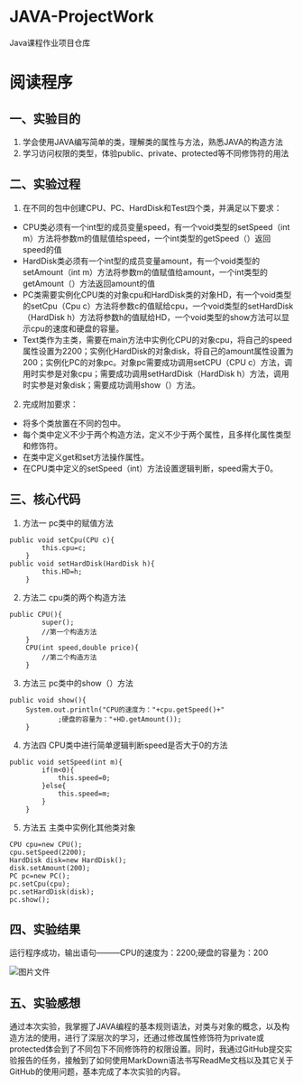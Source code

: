 # JAVA-ProjectWork
Java课程作业项目仓库

# 阅读程序

## 一、实验目的
1. 学会使用JAVA编写简单的类，理解类的属性与方法，熟悉JAVA的构造方法
2. 学习访问权限的类型，体验public、private、protected等不同修饰符的用法
## 二、实验过程
1. 在不同的包中创建CPU、PC、HardDisk和Test四个类，并满足以下要求：
- CPU类必须有一个int型的成员变量speed，有一个void类型的setSpeed（int m）方法将参数m的值赋值给speed，一个int类型的getSpeed（）返回speed的值
- HardDisk类必须有一个int型的成员变量amount，有一个void类型的setAmount（int m）方法将参数m的值赋值给amount，一个int类型的getAmount（）方法返回amount的值
- PC类需要实例化CPU类的对象cpu和HardDisk类的对象HD，有一个void类型的setCpu（Cpu c）方法将参数c的值赋给cpu，一个void类型的setHardDisk（HardDisk h）方法将参数h的值赋给HD，一个void类型的show方法可以显示cpu的速度和硬盘的容量。
- Text类作为主类，需要在main方法中实例化CPU的对象cpu，将自己的speed属性设置为2200；实例化HardDisk的对象disk，将自己的amount属性设置为200；实例化PC的对象pc。对象pc需要成功调用setCPU（CPU c）方法，调用时实参是对象cpu；需要成功调用setHardDisk（HardDisk h）方法，调用时实参是对象disk；需要成功调用show（）方法。
2. 完成附加要求：
- 将多个类放置在不同的包中。
- 每个类中定义不少于两个构造方法，定义不少于两个属性，且多样化属性类型和修饰符。
- 在类中定义get和set方法操作属性。
- 在CPU类中定义的setSpeed（int）方法设置逻辑判断，speed需大于0。
## 三、核心代码
1. 方法一
pc类中的赋值方法
```
public void setCpu(CPU c){
		this.cpu=c;
	}
public void setHardDisk(HardDisk h){
		this.HD=h;
	}
```
2. 方法二
cpu类的两个构造方法
```
public CPU(){
		super();
		//第一个构造方法
	}
	CPU(int speed,double price){
		//第二个构造方法
	}
```
3. 方法三
pc类中的show（）方法
```
public void show(){
	System.out.println("CPU的速度为："+cpu.getSpeed()+"
			;硬盘的容量为："+HD.getAmount());
	}
```
4. 方法四
CPU类中进行简单逻辑判断speed是否大于0的方法

```
public void setSpeed(int m){
		if(m<0){
			this.speed=0;
		}else{
			this.speed=m;
		}
	}
```
5. 方法五
主类中实例化其他类对象

```
CPU cpu=new CPU();             
cpu.setSpeed(2200);            
HardDisk disk=new HardDisk();  
disk.setAmount(200);           
PC pc=new PC();                
pc.setCpu(cpu);                
pc.setHardDisk(disk);          
pc.show();                     
```
## 四、实验结果

运行程序成功，输出语句———CPU的速度为：2200;硬盘的容量为：200

![图片文件](http://note.youdao.com/yws/public/resource/1702e58cbd09251464ea013ed8cbb85d/xmlnote/WEBRESOURCE99148ae5dc3d90a8ed2f3a6eb4c37f59/10)
## 五、实验感想
通过本次实验，我掌握了JAVA编程的基本规则语法，对类与对象的概念，以及构造方法的使用，进行了深层次的学习，还通过修改属性修饰符为private或protected体会到了不同包下不同修饰符的权限设置。同时，我通过GitHub提交实验报告的任务，接触到了如何使用MarkDown语法书写ReadMe文档以及其它关于GitHub的使用问题，基本完成了本次实验的内容。
